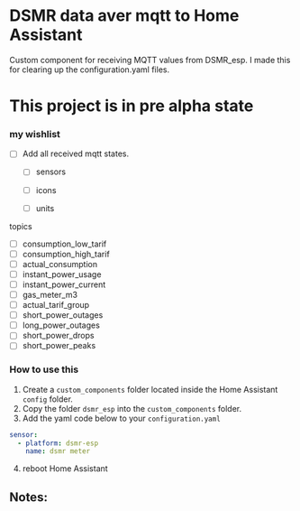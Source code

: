 # DSMR data aver mqtt to Home Assistant
Custom component for receiving MQTT values from DSMR_esp. I made this for clearing up the configuration.yaml files. 
 

# This project is in pre alpha state

### my wishlist

- [ ] Add all received mqtt states.
  - [ ] sensors
  - [ ] icons 
  - [ ] units


topics
- [ ] consumption_low_tarif 
- [ ] consumption_high_tarif 
- [ ] actual_consumption 
- [ ] instant_power_usage 
- [ ] instant_power_current 
- [ ] gas_meter_m3 
- [ ] actual_tarif_group 
- [ ] short_power_outages 
- [ ] long_power_outages 
- [ ] short_power_drops 
- [ ] short_power_peaks 

### How to use this

1. Create a `custom_components` folder located inside the Home Assistant `config` folder.
2. Copy the folder `dsmr_esp` into the `custom_components` folder. 
3. Add the yaml code below to your `configuration.yaml`

```yaml
sensor:
  - platform: dsmr-esp
    name: dsmr meter
```
4. reboot Home Assistant


## Notes: 

